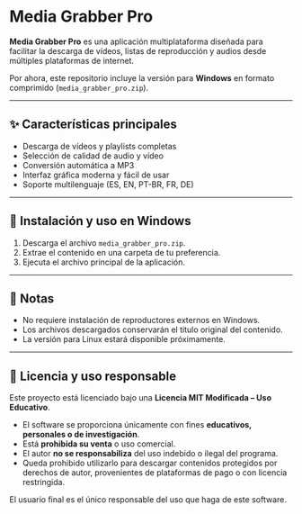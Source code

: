 # Media Grabber Pro

**Media Grabber Pro** es una aplicación multiplataforma diseñada para facilitar la descarga de vídeos, listas de reproducción y audios desde múltiples plataformas de internet.  

Por ahora, este repositorio incluye la versión para **Windows** en formato comprimido (`media_grabber_pro.zip`).  

---

## ✨ Características principales
- Descarga de vídeos y playlists completas
- Selección de calidad de audio y vídeo
- Conversión automática a MP3
- Interfaz gráfica moderna y fácil de usar
- Soporte multilenguaje (ES, EN, PT-BR, FR, DE)

---

## 🚀 Instalación y uso en Windows
1. Descarga el archivo `media_grabber_pro.zip`.  
2. Extrae el contenido en una carpeta de tu preferencia.  
3. Ejecuta el archivo principal de la aplicación.  

---

## 📖 Notas
- No requiere instalación de reproductores externos en Windows.  
- Los archivos descargados conservarán el título original del contenido.  
- La versión para Linux estará disponible próximamente.  

---

## 📜 Licencia y uso responsable
Este proyecto está licenciado bajo una **Licencia MIT Modificada – Uso Educativo**.  

- El software se proporciona únicamente con fines **educativos, personales o de investigación**.  
- Está **prohibida su venta** o uso comercial.  
- El autor **no se responsabiliza** del uso indebido o ilegal del programa.  
- Queda prohibido utilizarlo para descargar contenidos protegidos por derechos de autor,
  provenientes de plataformas de pago o con licencia restringida.  

El usuario final es el único responsable del uso que haga de este software.

